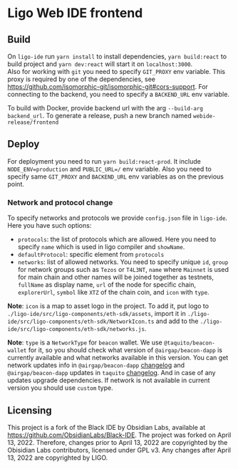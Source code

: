 # Ligo Web IDE frontend

## Build

On `ligo-ide` run `yarn install` to install dependencies, `yarn build:react` to build project and `yarn dev:react` will start it on `localhost:3000`. \
Also for working with `git` you need to specify `GIT_PROXY` env variable. This proxy is required by one of the dependencies, see https://github.com/isomorphic-git/isomorphic-git#cors-support. For connecting to the backend, you need to specify a `BACKEND_URL` env variable.

To build with Docker, provide backend url with the arg `--build-arg backend_url`.
To generate a release, push a new branch named `webide-release/frontend`

## Deploy

For deployment you need to run `yarn build:react-prod`. It include `NODE_ENV=production` and `PUBLIC_URL=/` env variable. Also you need to specify same `GIT_PROXY` and `BACKEND_URL` env variables as on the previous point.

### Network and protocol change

To specify networks and protocols we provide `config.json` file in `ligo-ide`. \
Here you have such options:
- `protocols`: the list of protocols which are allowed. Here you need to specify `name` which is used in ligo compiler and `showName`.
- `defaultProtocol`: specific element from `protocols`
- `networks`: list of allowed networks. You need to specify unique `id`, `group` for network groups such as `Tezos` or `T4L3NT`, `name` where `Mainnet` is used for main chain and other names will be joined together as testnets, `fullName` as display name, `url` of the node for specific chain, `explorerUrl`, `symbol` like `XTZ` of the chain coin, and `icon` with `type`. 

__Note__: `icon` is a map to asset logo in the project. To add it, put logo to `./ligo-ide/src/ligo-components/eth-sdk/assets`, import it in `./ligo-ide/src/ligo-components/eth-sdk/NetworkIcon.ts` and add to the `./ligo-ide/src/ligo-components/eth-sdk/networks.js`.

__Note__: `type` is a `NetworkType` for `beacon` wallet. We use `@taquito/beacon-wallet` for it, so you should check what version of `@airgap/beacon-dapp` is currently available and what networks available in this version. You can get network updates info in `@airgap/beacon-dapp` [changelog](https://github.com/airgap-it/beacon-sdk/releases) and `@airgap/beacon-dapp` updates in `taquito` [changelog](https://tezostaquito.io/docs/version/). And in case of any updates upgrade dependencies. If network is not available in current version you should use `custom` type.

## Licensing

This project is a fork of the Black IDE by Obsidian Labs, available at
https://github.com/ObsidianLabs/Black-IDE. The project was forked on April 13,
2022. Therefore, changes prior to April 13, 2022 are copyrighted by the Obisidian
Labs contributors, licensed under GPL v3. Any changes after April 13, 2022 are
copyrighted by LIGO. 
